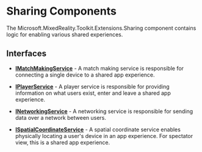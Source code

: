 # Sharing Components
The Microsoft.MixedReality.Toolkit.Extensions.Sharing component contains logic for enabling various shared experiences.

## Interfaces
* [**IMatchMakingService**](IMatchMakingService.cs) - A match making service is responsible for connecting a single device to a shared app experience.

* [**IPlayerService**](IPlayerService.cs)  - A player service is responsible for providing information on what users exist, enter and leave a shared app experience.

* [**INetworkingService**](INetworkingService.cs) - A networking service is responsible for sending data over a network between users.

* [**ISpatialCoordinateService**](ISpatialCoordinateService.cs) - A spatial coordinate service enables physically locating a user's device in an app experience. For spectator view, this is a shared app experience. 
